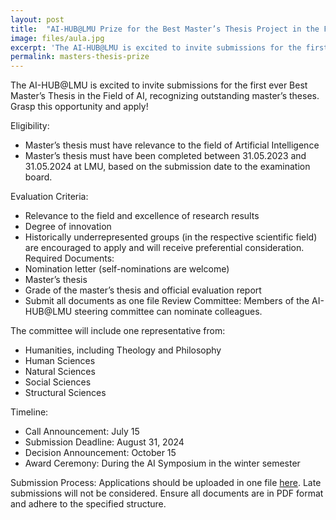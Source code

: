 ```yaml
---
layout: post
title:  "AI-HUB@LMU Prize for the Best Master’s Thesis Project in the Field of AI"
image: files/aula.jpg
excerpt: 'The AI-HUB@LMU is excited to invite submissions for the first ever Best Master’s Thesis in the Field of AI'
permalink: masters-thesis-prize
---
```


The AI-HUB@LMU is excited to invite submissions for the first ever Best Master’s Thesis in the Field of AI, recognizing outstanding master’s theses. Grasp this opportunity and apply!

Eligibility:

- Master’s thesis must have relevance to the field of Artificial Intelligence
- Master’s thesis must have been completed between 31.05.2023 and 31.05.2024 at
LMU, based on the submission date to the examination board.

Evaluation Criteria:
- Relevance to the field and excellence of research results
- Degree of innovation
- Historically underrepresented groups (in the respective scientific field) are
encouraged to apply and will receive preferential consideration.
Required Documents:
- Nomination letter (self-nominations are welcome)
- Master’s thesis
- Grade of the master’s thesis and official evaluation report
- Submit all documents as one file
Review Committee: Members of the AI-HUB@LMU steering committee can nominate
colleagues. 

The committee will include one representative from:
- Humanities, including Theology and Philosophy
- Human Sciences
- Natural Sciences
- Social Sciences
- Structural Sciences

Timeline:
- Call Announcement: July 15
- Submission Deadline: August 31, 2024
- Decision Announcement: October 15
- Award Ceremony: During the AI Symposium in the winter semester

Submission Process: Applications should be uploaded in one file [here](https://syncandshare.lrz.de/preparefilelink?folderID=22gjtVgVRfJNh7eQrzsbs). Late submissions will
not be considered. Ensure all documents are in PDF format and adhere to the specified
structure.